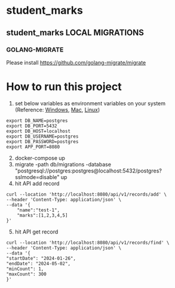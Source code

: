 # student_marks

## student_marks LOCAL MIGRATIONS
### GOLANG-MIGRATE
Please install https://github.com/golang-migrate/migrate

# How to run this project

1. set below variables as environment variables on your system (Reference: [Windows](https://phoenixnap.com/kb/windows-set-environment-variable), [Mac](https://phoenixnap.com/kb/set-environment-variable-mac), [Linux](https://phoenixnap.com/kb/linux-set-environment-variable))

```
export DB_NAME=postgres
export DB_PORT=5432
export DB_HOST=localhost
export DB_USERNAME=postgres
export DB_PASSWORD=postgres
export APP_PORT=8080
```

2. docker-compose up
3. migrate -path db/migrations -database "postgresql://postgres:postgres@localhost:5432/postgres?sslmode=disable" up
4. hit API add record
```
curl --location 'http://localhost:8080/api/v1/records/add' \
--header 'Content-Type: application/json' \
--data '{
    "name":"test-1",
    "marks":[1,2,3,4,5]
}'
```

5. hit API get record
```
curl --location 'http://localhost:8080/api/v1/records/find' \
--header 'Content-Type: application/json' \
--data '{
"startDate": "2024-01-26",
"endDate": "2024-05-02",
"minCount": 1,
"maxCount": 300
}'
```


